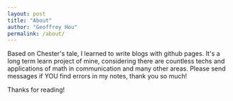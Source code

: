 ```yaml
---
layout: post
title: "About"
author: "Geoffrey Hou"
permalink: /about/
---
```


Based on Chester's tale, I learned to write blogs with github pages. 
It's a long term learn project of mine, considering there are countless techs and applications of math in communication and many other areas. 
Please send messages if YOU find errors in my notes, thank you so much!

Thanks for reading!
